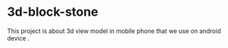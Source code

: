 # 3d-block-stone
This project is about 3d view model in mobile phone that we use on android device .
